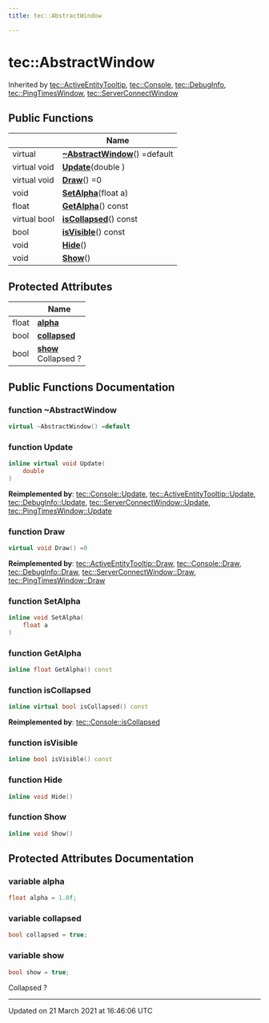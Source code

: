 ```yaml
---
title: tec::AbstractWindow

---
```


# tec::AbstractWindow



Inherited by [tec::ActiveEntityTooltip](/engine/Classes/classtec_1_1_active_entity_tooltip/), [tec::Console](/engine/Classes/classtec_1_1_console/), [tec::DebugInfo](/engine/Classes/classtec_1_1_debug_info/), [tec::PingTimesWindow](/engine/Classes/classtec_1_1_ping_times_window/), [tec::ServerConnectWindow](/engine/Classes/classtec_1_1_server_connect_window/)

## Public Functions

|                | Name           |
| -------------- | -------------- |
| virtual | **[~AbstractWindow](/engine/Classes/classtec_1_1_abstract_window/#function-~abstractwindow)**() =default |
| virtual void | **[Update](/engine/Classes/classtec_1_1_abstract_window/#function-update)**(double ) |
| virtual void | **[Draw](/engine/Classes/classtec_1_1_abstract_window/#function-draw)**() =0 |
| void | **[SetAlpha](/engine/Classes/classtec_1_1_abstract_window/#function-setalpha)**(float a) |
| float | **[GetAlpha](/engine/Classes/classtec_1_1_abstract_window/#function-getalpha)**() const |
| virtual bool | **[isCollapsed](/engine/Classes/classtec_1_1_abstract_window/#function-iscollapsed)**() const |
| bool | **[isVisible](/engine/Classes/classtec_1_1_abstract_window/#function-isvisible)**() const |
| void | **[Hide](/engine/Classes/classtec_1_1_abstract_window/#function-hide)**() |
| void | **[Show](/engine/Classes/classtec_1_1_abstract_window/#function-show)**() |

## Protected Attributes

|                | Name           |
| -------------- | -------------- |
| float | **[alpha](/engine/Classes/classtec_1_1_abstract_window/#variable-alpha)**  |
| bool | **[collapsed](/engine/Classes/classtec_1_1_abstract_window/#variable-collapsed)**  |
| bool | **[show](/engine/Classes/classtec_1_1_abstract_window/#variable-show)** <br>Collapsed ?  |

## Public Functions Documentation

### function ~AbstractWindow

```cpp
virtual ~AbstractWindow() =default
```


### function Update

```cpp
inline virtual void Update(
    double 
)
```


**Reimplemented by**: [tec::Console::Update](/engine/Classes/classtec_1_1_console/#function-update), [tec::ActiveEntityTooltip::Update](/engine/Classes/classtec_1_1_active_entity_tooltip/#function-update), [tec::DebugInfo::Update](/engine/Classes/classtec_1_1_debug_info/#function-update), [tec::ServerConnectWindow::Update](/engine/Classes/classtec_1_1_server_connect_window/#function-update), [tec::PingTimesWindow::Update](/engine/Classes/classtec_1_1_ping_times_window/#function-update)


### function Draw

```cpp
virtual void Draw() =0
```


**Reimplemented by**: [tec::ActiveEntityTooltip::Draw](/engine/Classes/classtec_1_1_active_entity_tooltip/#function-draw), [tec::Console::Draw](/engine/Classes/classtec_1_1_console/#function-draw), [tec::DebugInfo::Draw](/engine/Classes/classtec_1_1_debug_info/#function-draw), [tec::ServerConnectWindow::Draw](/engine/Classes/classtec_1_1_server_connect_window/#function-draw), [tec::PingTimesWindow::Draw](/engine/Classes/classtec_1_1_ping_times_window/#function-draw)


### function SetAlpha

```cpp
inline void SetAlpha(
    float a
)
```


### function GetAlpha

```cpp
inline float GetAlpha() const
```


### function isCollapsed

```cpp
inline virtual bool isCollapsed() const
```


**Reimplemented by**: [tec::Console::isCollapsed](/engine/Classes/classtec_1_1_console/#function-iscollapsed)


### function isVisible

```cpp
inline bool isVisible() const
```


### function Hide

```cpp
inline void Hide()
```


### function Show

```cpp
inline void Show()
```


## Protected Attributes Documentation

### variable alpha

```cpp
float alpha = 1.0f;
```


### variable collapsed

```cpp
bool collapsed = true;
```


### variable show

```cpp
bool show = true;
```

Collapsed ? 

-------------------------------

Updated on 21 March 2021 at 16:46:06 UTC